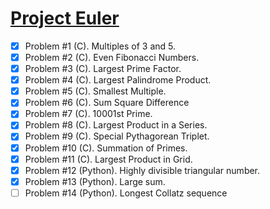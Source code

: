 # [Project Euler](https://projecteuler.net/archives)
- [x] Problem #1 (C). Multiples of 3 and 5.
- [x] Problem #2 (C). Even Fibonacci Numbers.
- [x] Problem #3 (C). Largest Prime Factor.
- [x] Problem #4 (C). Largest Palindrome Product.
- [x] Problem #5 (C). Smallest Multiple.
- [x] Problem #6 (C). Sum Square Difference
- [x] Problem #7 (C). 10001st Prime.
- [x] Problem #8 (C). Largest Product in a Series.
- [x] Problem #9 (C). Special Pythagorean Triplet.
- [x] Problem #10 (C). Summation of Primes.
- [x] Problem #11 (C). Largest Product in Grid.
- [x] Problem #12 (Python). Highly divisible triangular number.
- [x] Problem #13 (Python). Large sum.
- [ ] Problem #14 (Python). Longest Collatz sequence